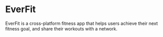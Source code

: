 # EverFit

EverFit is a cross-platform fitness app that helps users achieve their next fitness goal, and share their workouts with a network.
